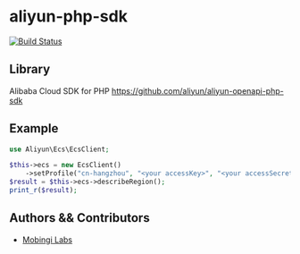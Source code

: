 # aliyun-php-sdk
[![Build Status](https://travis-ci.org/mobingilabs/aliyun-php-sdk.svg?branch=master)](https://travis-ci.org/mobingilabs/aliyun-php-sdk)

## Library
Alibaba Cloud SDK for PHP https://github.com/aliyun/aliyun-openapi-php-sdk

## Example

```php
use Aliyun\Ecs\EcsClient;

$this->ecs = new EcsClient()
    ->setProfile("cn-hangzhou", "<your accessKey>", "<your accessSecret>")->build();
$result = $this->ecs->describeRegion();
print_r($result);
```

## Authors && Contributors

- [Mobingi Labs](support@mobingi.com)
